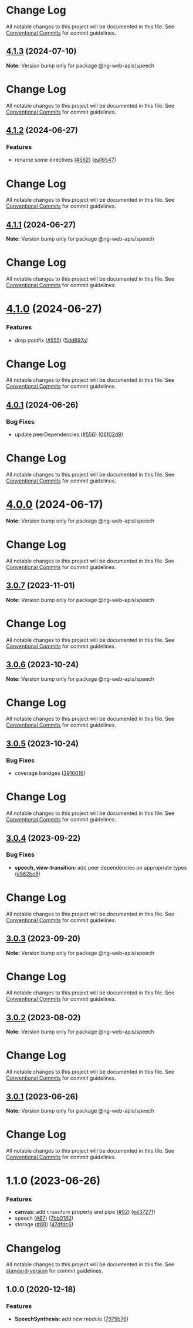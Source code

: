 # Change Log

All notable changes to this project will be documented in this file. See
[Conventional Commits](https://conventionalcommits.org) for commit guidelines.

## [4.1.3](https://github.com/taiga-family/ng-web-apis/compare/@ng-web-apis/speech@4.1.2...@ng-web-apis/speech@4.1.3) (2024-07-10)

**Note:** Version bump only for package @ng-web-apis/speech

# Change Log

All notable changes to this project will be documented in this file. See
[Conventional Commits](https://conventionalcommits.org) for commit guidelines.

## [4.1.2](https://github.com/taiga-family/ng-web-apis/compare/@ng-web-apis/speech@4.1.1...@ng-web-apis/speech@4.1.2) (2024-06-27)

### Features

- rename some directives ([#562](https://github.com/taiga-family/ng-web-apis/issues/562))
  ([ea16547](https://github.com/taiga-family/ng-web-apis/commit/ea16547ae10d0910c6dc9154356ebc740eecf0bd))

# Change Log

All notable changes to this project will be documented in this file. See
[Conventional Commits](https://conventionalcommits.org) for commit guidelines.

## [4.1.1](https://github.com/taiga-family/ng-web-apis/compare/@ng-web-apis/speech@4.1.0...@ng-web-apis/speech@4.1.1) (2024-06-27)

**Note:** Version bump only for package @ng-web-apis/speech

# Change Log

All notable changes to this project will be documented in this file. See
[Conventional Commits](https://conventionalcommits.org) for commit guidelines.

# [4.1.0](https://github.com/taiga-family/ng-web-apis/compare/@ng-web-apis/speech@4.0.1...@ng-web-apis/speech@4.1.0) (2024-06-27)

### Features

- drop postfix ([#555](https://github.com/taiga-family/ng-web-apis/issues/555))
  ([5dd897a](https://github.com/taiga-family/ng-web-apis/commit/5dd897a62cca8e7f3bc0383bc8b34b45bff36630))

# Change Log

All notable changes to this project will be documented in this file. See
[Conventional Commits](https://conventionalcommits.org) for commit guidelines.

## [4.0.1](https://github.com/taiga-family/ng-web-apis/compare/@ng-web-apis/speech@4.0.0...@ng-web-apis/speech@4.0.1) (2024-06-26)

### Bug Fixes

- update peerDependencies ([#556](https://github.com/taiga-family/ng-web-apis/issues/556))
  ([06f02d9](https://github.com/taiga-family/ng-web-apis/commit/06f02d9022a55d29f9d6b7be7b24f647ca23ce57))

# Change Log

All notable changes to this project will be documented in this file. See
[Conventional Commits](https://conventionalcommits.org) for commit guidelines.

# [4.0.0](https://github.com/taiga-family/ng-web-apis/compare/@ng-web-apis/speech@3.0.7...@ng-web-apis/speech@4.0.0) (2024-06-17)

**Note:** Version bump only for package @ng-web-apis/speech

# Change Log

All notable changes to this project will be documented in this file. See
[Conventional Commits](https://conventionalcommits.org) for commit guidelines.

## [3.0.7](https://github.com/taiga-family/ng-web-apis/compare/@ng-web-apis/speech@3.0.6...@ng-web-apis/speech@3.0.7) (2023-11-01)

**Note:** Version bump only for package @ng-web-apis/speech

# Change Log

All notable changes to this project will be documented in this file. See
[Conventional Commits](https://conventionalcommits.org) for commit guidelines.

## [3.0.6](https://github.com/taiga-family/ng-web-apis/compare/@ng-web-apis/speech@3.0.5...@ng-web-apis/speech@3.0.6) (2023-10-24)

**Note:** Version bump only for package @ng-web-apis/speech

# Change Log

All notable changes to this project will be documented in this file. See
[Conventional Commits](https://conventionalcommits.org) for commit guidelines.

## [3.0.5](https://github.com/taiga-family/ng-web-apis/compare/@ng-web-apis/speech@3.0.4...@ng-web-apis/speech@3.0.5) (2023-10-24)

### Bug Fixes

- coverage bandges
  ([3916016](https://github.com/taiga-family/ng-web-apis/commit/39160166d865b37da18aa6358de9966486046969))

# Change Log

All notable changes to this project will be documented in this file. See
[Conventional Commits](https://conventionalcommits.org) for commit guidelines.

## [3.0.4](https://github.com/taiga-family/ng-web-apis/compare/@ng-web-apis/speech@3.0.3...@ng-web-apis/speech@3.0.4) (2023-09-22)

### Bug Fixes

- **speech, view-transition:** add peer dependencies on appropriate types
  ([e862bc8](https://github.com/taiga-family/ng-web-apis/commit/e862bc861394946577232d19ffba553aa388a52e))

# Change Log

All notable changes to this project will be documented in this file. See
[Conventional Commits](https://conventionalcommits.org) for commit guidelines.

## [3.0.3](https://github.com/taiga-family/ng-web-apis/compare/@ng-web-apis/speech@3.0.2...@ng-web-apis/speech@3.0.3) (2023-09-20)

**Note:** Version bump only for package @ng-web-apis/speech

# Change Log

All notable changes to this project will be documented in this file. See
[Conventional Commits](https://conventionalcommits.org) for commit guidelines.

## [3.0.2](https://github.com/taiga-family/ng-web-apis/compare/@ng-web-apis/speech@3.0.1...@ng-web-apis/speech@3.0.2) (2023-08-02)

**Note:** Version bump only for package @ng-web-apis/speech

# Change Log

All notable changes to this project will be documented in this file. See
[Conventional Commits](https://conventionalcommits.org) for commit guidelines.

## [3.0.1](https://github.com/taiga-family/ng-web-apis/compare/@ng-web-apis/speech@3.0.0...@ng-web-apis/speech@3.0.1) (2023-06-26)

**Note:** Version bump only for package @ng-web-apis/speech

# Change Log

All notable changes to this project will be documented in this file. See
[Conventional Commits](https://conventionalcommits.org) for commit guidelines.

# 1.1.0 (2023-06-26)

### Features

- **canvas:** add `transform` property and pipe ([#92](https://github.com/taiga-family/ng-web-apis/issues/92))
  ([ee37271](https://github.com/taiga-family/ng-web-apis/commit/ee372716bbc5dd0734b474d12102fec1d5ec3321))
- speech ([#87](https://github.com/taiga-family/ng-web-apis/issues/87))
  ([7bb0180](https://github.com/taiga-family/ng-web-apis/commit/7bb0180941f3aa7ab179aa1d978cd6e0a7ec23ca))
- storage ([#88](https://github.com/taiga-family/ng-web-apis/issues/88))
  ([47dfdc6](https://github.com/taiga-family/ng-web-apis/commit/47dfdc6f6482ed42d852ce5b5ec07d2377aa3af3))

# Changelog

All notable changes to this project will be documented in this file. See
[standard-version](https://github.com/conventional-changelog/standard-version) for commit guidelines.

## 1.0.0 (2020-12-18)

### Features

- **SpeechSynthesis:** add new module
  ([7979b76](https://github.com/ng-web-apis/speech/commit/7979b76e099b7c594e19d0983ad388416d75e58b))
